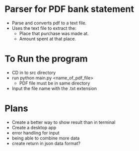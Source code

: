 # Parser for PDF bank statement 
- Parse and converts pdf to a text file.
- Uses the text file to extract the:
    - Place that purchase was made at.
    - Amount spent at that place.

# To Run the program
- CD in to src directory
- run python main.py <name_of_pdf_file>
    - PDF file must be in same directory
- Input the file name with the .txt extension

# Plans
- Create a better way to show result than in terminal
- Create a desktop app
- error handling for input
- being able to combine more data
- create return in json data format?